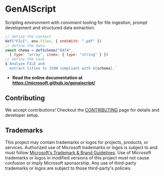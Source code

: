 # GenAIScript

Scripting environment with convinient tooling for file ingestion, prompt development and structured data extraction.

```js
// define the context
def("FILE", env.files, { endsWith: ".pdf" })
// define the data
const chema = defSchema("DATA", 
  { type: "array", items: { type: "string" } })
// define the task
$`Analyze FILE and
  extract titles to JSON compliant with ${schema}.`
```

-   **Read the online documentation at https://microsoft.github.io/genaiscript/**

## Contributing

We accept contributions! Checkout the [CONTRIBUTING](./CONTRIBUTING.md) page for details and developer setup.

## Trademarks

This project may contain trademarks or logos for projects, products, or services. Authorized use of Microsoft
trademarks or logos is subject to and must follow
[Microsoft's Trademark & Brand Guidelines](https://www.microsoft.com/en-us/legal/intellectualproperty/trademarks/usage/general).
Use of Microsoft trademarks or logos in modified versions of this project must not cause confusion or imply Microsoft sponsorship.
Any use of third-party trademarks or logos are subject to those third-party's policies.
